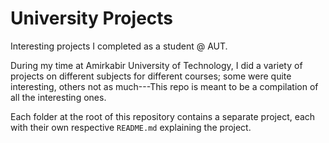 # University Projects
Interesting projects I completed as a student @ AUT.

During my time at Amirkabir University of Technology, I did a variety of
projects on different subjects for different courses; some were quite
interesting, others not as much---This repo is meant  to be a compilation
of all the interesting ones.

Each folder at the root of this repository contains a separate project, 
each with their own respective `README.md` explaining the project.

